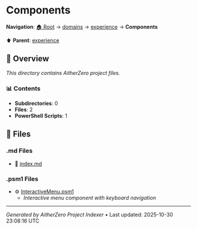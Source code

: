 # Components

**Navigation**: [🏠 Root](../../../index.md) → [domains](../../index.md) → [experience](../index.md) → **Components**

⬆️ **Parent**: [experience](../index.md)

## 📖 Overview

*This directory contains AitherZero project files.*

### 📊 Contents

- **Subdirectories**: 0
- **Files**: 2
- **PowerShell Scripts**: 1

## 📄 Files

### .md Files

- 📝 [index.md](./index.md)

### .psm1 Files

- ⚙️ [InteractiveMenu.psm1](./InteractiveMenu.psm1)
  - *Interactive menu component with keyboard navigation*

---

*Generated by AitherZero Project Indexer* • Last updated: 2025-10-30 23:08:16 UTC

